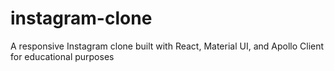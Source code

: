 # instagram-clone
A responsive Instagram clone built with React, Material UI, and Apollo Client for educational purposes
